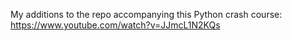 My additions to the repo accompanying this Python crash course:
https://www.youtube.com/watch?v=JJmcL1N2KQs
